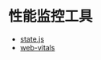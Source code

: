 # 性能监控工具

- [state.js](https://github.com/mrdoob/stats.js)
- [web-vitals](https://www.npmjs.com/package/web-vitals)
